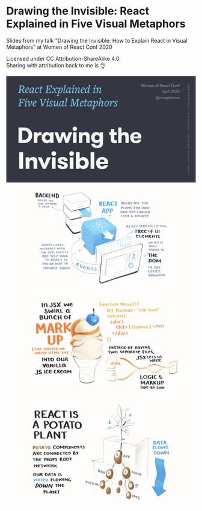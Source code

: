 # Drawing the Invisible: React Explained in Five Visual Metaphors
Slides from my talk "Drawing the Invisible: How to Explain React in Visual Metaphors" at Women of React Conf 2020

Licensed under CC Attribution-ShareAlike 4.0.  
Sharing with attribution back to me is 👌

![](PNGs/MetaphorsofReact_2.0.001.png)
![](PNGs/MetaphorsofReact_2.0.012.png)
![](PNGs/MetaphorsofReact_2.0.018.png)
![](PNGs/MetaphorsofReact_2.0.034.png)
